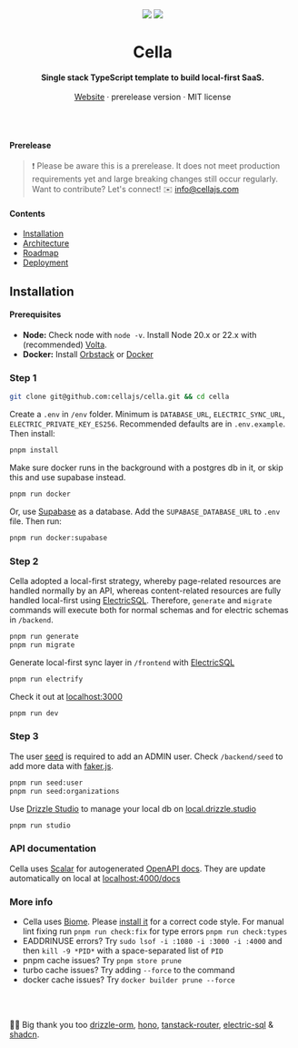 <div align="center">

  <img src="./.github/banner-dark.png#gh-dark-mode-only" />
  <img src="./.github/banner.png#gh-light-mode-only" />

<br />

<!--
 *                            _ _
 *    ░▒▓█████▓▒░     ___ ___| | | __ _
 *    ░▒▓█   █▓▒░    / __/ _ \ | |/ _` |
 *    ░▒▓█   █▓▒░   | (_|  __/ | | (_| |
 *    ░▒▓█████▓▒░    \___\___|_|_|\__,_|                            
 *
 -->


<p>
	<h1><b>Cella</b></h1>
<p>
    <b>Single stack TypeScript template to build local-first SaaS.</b>
    <br />
    <br />
    <a href="https://cellajs.com">Website</a>
    ·
    prerelease version
    ·
    MIT license
  </p>
  <br />
  <br />
</p>

</div>

#### Prerelease

> ❗ Please be aware this is a prerelease. It does not meet production requirements yet and large breaking changes still occur regularly. Want to contribute? Let's connect! ✉️ <info@cellajs.com>


#### Contents
- [Installation](#installation)
- [Architecture](/info/ARCHITECTURE.md)
- [Roadmap](/info/ROADMAP.md)
- [Deployment](/info/DEPLOYMENT.md)

## Installation

#### Prerequisites
- **Node:** Check node with `node -v`. Install Node 20.x or 22.x with (recommended) [Volta](https://docs.volta.sh/guide/).
- **Docker:** Install [Orbstack](https://orbstack.dev/) or [Docker](https://docs.docker.com/get-docker/)

### Step 1

```bash
git clone git@github.com:cellajs/cella.git && cd cella
```

Create a `.env` in `/env` folder. Minimum is `DATABASE_URL`, `ELECTRIC_SYNC_URL`, `ELECTRIC_PRIVATE_KEY_ES256`. Recommended defaults are in `.env.example`. Then install:

```bash
pnpm install
```

Make sure docker runs in the background with a postgres db in it, or skip this and use supabase instead. 

```bash
pnpm run docker
```

Or, use [Supabase](https://supabase.io/) as a database. Add the `SUPABASE_DATABASE_URL` to `.env` file. Then run:

```bash
pnpm run docker:supabase
```

### Step 2
Cella adopted a local-first strategy, whereby page-related resources are handled normally by an API, whereas content-related resources are fully handled local-first using [ElectricSQL](https://github.com/electric-sql/electric).
Therefore, `generate` and `migrate` commands will execute both for normal schemas and for electric schemas in `/backend`.

```bash
pnpm run generate
pnpm run migrate 
```

Generate local-first sync layer in `/frontend` with [ElectricSQL](https://github.com/electric-sql/electric)

```bash
pnpm run electrify
```

Check it out at [localhost:3000](http://localhost:3000)

```bash
pnpm run dev
```

### Step 3

The user [seed](/backend/seed/index.ts) is required to add an ADMIN user. Check `/backend/seed` to add more data with [faker.js](https://github.com/faker-js/faker).

```bash
pnpm run seed:user
pnpm run seed:organizations
```

Use [Drizzle Studio](https://orm.drizzle.team/drizzle-studio/overview) to manage your local db on [local.drizzle.studio](http:local.drizzle.studio)

```bash
pnpm run studio
```

### API documentation
Cella uses [Scalar](https://scalar.com) for autogenerated [OpenAPI docs](https://cellajs.com/api/v1/docs). They are update automatically on local at [localhost:4000/docs](http://localhost:4000/docs)


### More info
- Cella uses [Biome](https://biomejs.dev/). Please [install it](https://marketplace.visualstudio.com/items?itemName=biomejs.biome) for a correct code style. For manual lint fixing run `pnpm run check:fix` for type errors `pnpm run check:types`
- EADDRINUSE errors? Try `sudo lsof -i :1080 -i :3000 -i :4000` and then `kill -9 *PID*` with a space-separated list of `PID`
- pnpm cache issues? Try `pnpm store prune`
- turbo cache issues? Try adding `--force` to the command
- docker cache issues? Try `docker builder prune --force`

<br />
<br />

💙💛 Big thank you too [drizzle-orm](https://github.com/drizzle-team/drizzle-orm), [hono](https://github.com/honojs/hono), [tanstack-router](https://github.com/tanstack/router), [electric-sql](https://github.com/electric-sql/electric) & [shadcn](https://github.com/shadcn-ui/ui).
